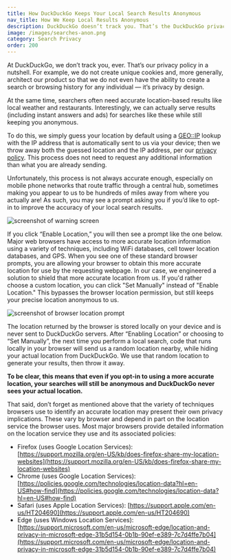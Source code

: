 ```yaml
---
title: How DuckDuckGo Keeps Your Local Search Results Anonymous
nav_title: How We Keep Local Results Anonymous
description: DuckDuckGo doesn’t track you. That’s the DuckDuckGo privacy policy in a nutshell.
image: /images/searches-anon.png
category: Search Privacy
order: 200
---
```


At DuckDuckGo, we don’t track you, ever. That’s our privacy policy in a nutshell. For example, we do not create unique cookies and, more generally, architect our product so that we do not even have the ability to create a search or browsing history for any individual — it’s privacy by design.

At the same time, searchers often need accurate location-based results like local weather and restaurants. Interestingly, we can actually serve results (including instant answers and ads) for searches like these while still keeping you anonymous.

To do this, we simply guess your location by default using a [GEO::IP](https://en.wikipedia.org/wiki/Internet_geolocation) lookup with the IP address that is automatically sent to us via your device; then we throw away both the guessed location and the IP address, per our [privacy policy](https://duckduckgo.com/privacy). This process does not need to request any additional information than what you are already sending.

Unfortunately, this process is not always accurate enough, especially on mobile phone networks that route traffic through a central hub, sometimes making you appear to us to be hundreds of miles away from where you actually are! As such, you may see a prompt asking you if you’d like to opt-in to improve the accuracy of your local search results.

<img alt="screenshot of warning screen" src="{{ site.baseurl }}/images/desktop_pul_prompt.png" />

If you click “Enable Location,” you will then see a prompt like the one below. Major web browsers have access to more accurate location information using a variety of techniques, including WiFi databases, cell tower location databases, and GPS. When you see one of these standard browser prompts, you are allowing your browser to obtain this more accurate location for use by the requesting webpage. In our case, we engineered a solution to shield that more accurate location from us. If you'd rather choose a custom location, you can click "Set Manually" instead of "Enable Location." This bypasses the browser location permission, but still keeps your precise location anonymous to us.

<img alt="screenshot of browser location prompt" src="{{ site.baseurl }}/images/6631305e26ef2563263b3eb1c83b2a9e.png" />

The location returned by the browser is stored locally on your device and is never sent to DuckDuckGo servers. After “Enabling Location” or choosing to “Set Manually”, the next time you perform a local search, code that runs locally in your browser will send us a random location nearby, while hiding your actual location from DuckDuckGo. We use that random location to generate your results, then throw it away.

**To be clear, this means that even if you opt-in to using a more accurate location, your searches will still be anonymous and DuckDuckGo never sees your actual location.**

That said, don’t forget as mentioned above that the variety of techniques browsers use to identify an accurate location may present their own privacy implications. These vary by browser and depend in part on the location service the browser uses. Most major browsers provide detailed information on the location service they use and its associated policies:

-   Firefox (uses Google Location Services): [https://support.mozilla.org/en-US/kb/does-firefox-share-my-location-websites](https://support.mozilla.org/en-US/kb/does-firefox-share-my-location-websites)
-   Chrome (uses Google Location Services): [https://policies.google.com/technologies/location-data?hl=en-US#how-find](https://policies.google.com/technologies/location-data?hl=en-US#how-find)
-   Safari (uses Apple Location Services): [https://support.apple.com/en-us/HT204690](https://support.apple.com/en-us/HT204690)
-   Edge (uses Windows Location Services): [https://support.microsoft.com/en-us/microsoft-edge/location-and-privacy-in-microsoft-edge-31b5d154-0b1b-90ef-e389-7c7d4ffe7b04](https://support.microsoft.com/en-us/microsoft-edge/location-and-privacy-in-microsoft-edge-31b5d154-0b1b-90ef-e389-7c7d4ffe7b04)
